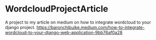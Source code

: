 # WordcloudProjectArticle
A project to my article on medium on how to integrate wordcloud to your django project. https://baronchibuike.medium.com/how-to-integrate-wordcloud-to-your-django-web-application-9bb76af0a28
